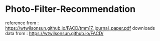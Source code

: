 # Photo-Filter-Recommendation

reference from : https://wtwilsonsun.github.io/FACD/tmm17_journal_paper.pdf
downloads data from : https://wtwilsonsun.github.io/FACD/